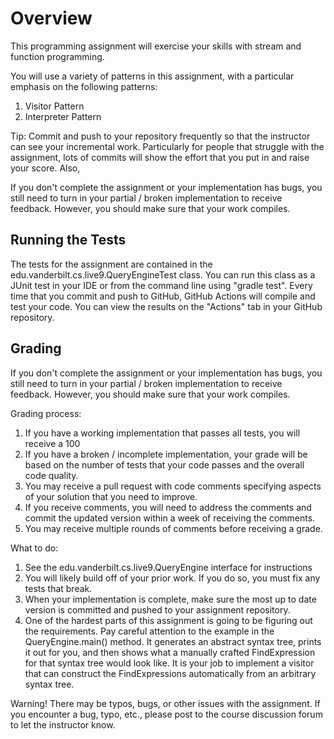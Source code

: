 # Overview

This programming assignment will exercise your skills with stream and
function programming.

You will use a variety of patterns in this assignment, with a particular
emphasis on the following patterns:

  1. Visitor Pattern
  2. Interpreter Pattern
  
Tip: Commit and push to your repository frequently so that the instructor
can see your incremental work. Particularly for people that struggle 
with the assignment, lots of commits will show the effort that you put
in and raise your score. Also, 

If you don't complete the assignment or your implementation has bugs, you
still need to turn in  your partial / broken implementation to receive
feedback. However, you should make sure that your work compiles. 

## Running the Tests

The tests for the assignment are contained in the 
edu.vanderbilt.cs.live9.QueryEngineTest
class. You can run this class as a JUnit test in your IDE or from the 
command line using "gradle test". Every time that you commit and push
to GitHub, GitHub Actions will compile and test your code. You can 
view the results on the "Actions" tab in your GitHub repository.

## Grading 

If you don't complete the assignment or your implementation has bugs, you
still need to turn in  your partial / broken implementation to receive
feedback. However, you should make sure that your work compiles. 

Grading process:
   1. If you have a working implementation that passes all tests, you 
      will receive a 100
   2. If you have a broken / incomplete implementation, your grade will
      be based on the number of tests that your code passes and the
      overall code quality.
   3. You may receive a pull request with code comments specifying
      aspects of your solution that you need to improve.
   4. If you receive comments, you will need to address the comments
      and commit the updated version within a week of receiving the
      comments.
   5. You may receive multiple rounds of comments before receiving a
      grade.
  
What to do:
   1. See the edu.vanderbilt.cs.live9.QueryEngine interface for instructions
   2. You will likely build off of your prior work. If you do so,
      you must fix any tests that break.
   3. When your implementation is complete, make sure the most up
      to date version is committed and pushed to your assignment
      repository.
   4. One of the hardest parts of this assignment is going to be 
      figuring out the requirements. Pay careful attention to the
      example in the QueryEngine.main() method. It generates an
      abstract syntax tree, prints it out for you, and then shows
      what a manually crafted FindExpression for that syntax tree
      would look like. It is your job to implement a visitor that
      can construct the FindExpressions automatically from an 
      arbitrary syntax tree.
      
Warning! There may be typos, bugs, or other issues with the assignment.
If you encounter a bug, typo, etc., please post to the course discussion
forum to let the instructor know.

